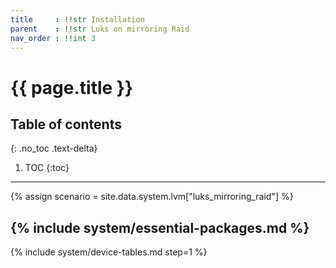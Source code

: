 ```yaml
---
title     : !!str Installation
parent    : !!str Luks on mirroring Raid
nav_order : !!int 3
---
```


# {{ page.title }}

## Table of contents
{: .no_toc .text-delta}

1. TOC
{:toc}

---

{% assign scenario = site.data.system.lvm["luks_mirroring_raid"] %}

{% include system/essential-packages.md %}
---
{% include system/device-tables.md step=1 %}
